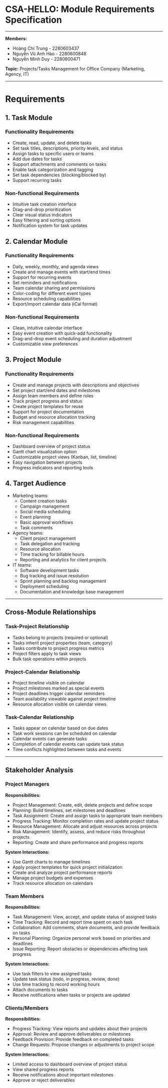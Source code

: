 # CSA-HELLO: Module Requirements Specification

---

**Members:**

- Hoàng Chí Trung - 2280603437
- Nguyễn Vũ Anh Hào - 2280600848
- Nguyễn Minh Duy - 2280600471

**Topic:** Projects/Tasks Management for Office Company (Marketing, Agency, IT)

---

# Requirements

## 1. Task Module

### Functionality Requirements

- Create, read, update, and delete tasks
- Set task titles, descriptions, priority levels, and status
- Assign tasks to specific users or teams
- Add due dates for tasks
- Support attachments and comments on tasks
- Enable task categorization and tagging
- Set task dependencies (blocking/blocked by)
- Support recurring tasks

### Non-functional Requirements

- Intuitive task creation interface
- Drag-and-drop prioritization
- Clear visual status indicators
- Easy filtering and sorting options
- Notification system for task updates

## 2. Calendar Module

### Functionality Requirements

- Daily, weekly, monthly, and agenda views
- Create and manage events with start/end times
- Support for recurring events
- Set reminders and notifications
- Team calendar sharing and permissions
- Color-coding for different event types
- Resource scheduling capabilities
- Export/import calendar data (iCal format)

### Non-functional Requirements

- Clean, intuitive calendar interface
- Easy event creation with quick-add functionality
- Drag-and-drop event scheduling and duration adjustment
- Customizable view preferences

## 3. Project Module

### Functionality Requirements

- Create and manage projects with descriptions and objectives
- Set project start/end dates and milestones
- Assign team members and define roles
- Track project progress and status
- Create project templates for reuse
- Support for project documentation
- Budget and resource allocation tracking
- Risk management capabilities

### Non-functional Requirements

- Dashboard overview of project status
- Gantt chart visualization option
- Customizable project views (Kanban, list, timeline)
- Easy navigation between projects
- Progress indicators and reporting tools

## 4. Target Audience
- Marketing teams:
    - Content creation tasks
    - Campaign management
    - Social media scheduling
    - Event planning
    - Basic approval workflows
    - Task comments
- Agency teams:
    - Client project management
    - Task delegation and tracking
    - Resource allocation
    - Time tracking for billable hours
    - Reporting and analytics for client projects
- IT teams:
    - Software development tasks
    - Bug tracking and issue resolution
    - Sprint planning and backlog management
    - Deployment scheduling
    - Documentation and knowledge base management

---

## Cross-Module Relationships

### Task-Project Relationship

- Tasks belong to projects (required or optional)
- Tasks inherit project properties (team, category)
- Tasks contribute to project progress metrics
- Project filters apply to task views
- Bulk task operations within projects

### Project-Calendar Relationship

- Project timeline visible on calendar
- Project milestones marked as special events
- Project deadlines trigger calendar reminders
- Team availability viewable against project timeline
- Resource allocation visible on calendar views

### Task-Calendar Relationship

- Tasks appear on calendar based on due dates
- Task work sessions can be scheduled on calendar
- Calendar events can generate tasks
- Completion of calendar events can update task status
- Time conflicts highlighted between tasks and events

---

## Stakeholder Analysis

### Project Managers

**Responsibilities:**

- Project Management: Create, edit, delete projects and define scope
- Planning: Build timelines, set milestones and deadlines
- Task Assignment: Create and assign tasks to appropriate team members
- Progress Tracking: Monitor completion rates and update project status
- Resource Management: Allocate and adjust resources across projects
- Risk Management: Identify, assess, and reduce risks throughout projects
- Reporting: Create and share performance and progress reports

**System Interactions:**

- Use Gantt charts to manage timelines
- Apply project templates for quick project initialization
- Create and analyze project performance reports
- Manage project budgets and expenses
- Track resource allocation on calendars

### Team Members

**Responsibilities:**

- Task Management: View, accept, and update status of assigned tasks
- Time Tracking: Record and report time spent on each task
- Collaboration: Add comments, share documents, and provide feedback on tasks
- Personal Planning: Organize personal work based on priorities and deadlines
- Issue Reporting: Report obstacles or dependencies affecting task progress

**System Interactions:**

- Use task filters to view assigned tasks
- Update task status (todo, in progress, review, done)
- Use time tracking to record working hours
- Attach documents to tasks
- Receive notifications when tasks or projects are updated

### Clients/Members

**Responsibilities:**

- Progress Tracking: View reports and updates about their projects
- Approval: Review and approve deliverables or milestones
- Feedback Provision: Provide feedback on completed tasks
- Change Requests: Propose changes or adjustments to project scope

**System Interactions:**

- Limited access to dashboard overview of project status
- View shared progress reports
- Receive notifications about important milestones
- Approve or reject deliverables